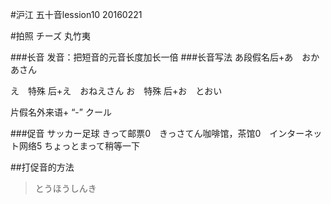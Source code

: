 #沪江 五十音lession10 20160221

#拍照 チーズ
丸竹夷

###长音
发音：把短音的元音长度加长一倍
###长音写法
あ段假名后+あ　おかあさん

え　特殊 后+え　おねえさん
お　特殊 后+お　とおい

片假名外来语+ “-”  クール

###促音 
サッカー足球
きって邮票0　きっさてん咖啡馆，茶馆0　インターネット网络5
ちょっとまって稍等一下

##打促音的方法

> とうほうしんき


